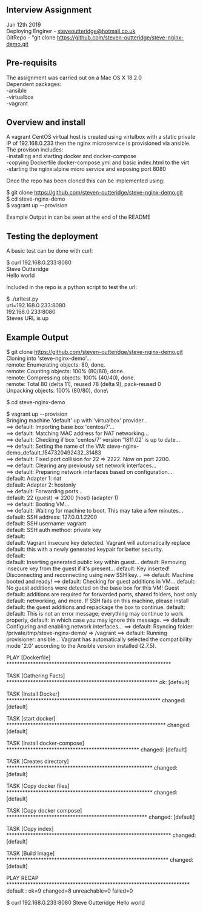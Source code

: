 Interview Assignment  
--------------------
Jan 12th 2019  
Deploying Enginer - steveoutteridge@hotmail.co.uk  
GitRepo -  "git clone https://github.com/steven-outteridge/steve-nginx-demo.git  


Pre-requisits
-------------
The assignment was carried out on a Mac OS X 18.2.0  
Dependent packages:   
-ansible   
-virtualbox   
-vagrant   


Overview and install  
--------------------

A vagrant CentOS virtual host is created using virtulbox with a static private IP of 192.168.0.233 then the nginx microservice is provisioned via ansible.  
The provison includes:  
-installing and starting docker and docker-compose  
-copying Dockerfile docker-compose.yml and basic index.html to the virt   
-starting the nginx:alpine micro service and exposing port 8080  

Once the repo has been cloned this can be implemented using:  

$ git clone https://github.com/steven-outteridge/steve-nginx-demo.git  
$ cd steve-nginx-demo  
$ vagrant up --provision  

Example Output in can be seen at the end of the README    

Testing the deployment
----------------------

A basic test can be done with curl:  

$ curl 192.168.0.233:8080   
Steve Outteridge    
Hello world  
  

Included in the repo is a python script to test the url:  

$ ./urltest.py  
url=192.168.0.233:8080  
192.168.0.233:8080  
Steves URL is up  

Example Output  
--------------   

$ git clone https://github.com/steven-outteridge/steve-nginx-demo.git  
Cloning into 'steve-nginx-demo'...\
remote: Enumerating objects: 80, done.\
remote: Counting objects: 100% (80/80), done.\
remote: Compressing objects: 100% (40/40), done.\
remote: Total 80 (delta 11), reused 78 (delta 9), pack-reused 0\
Unpacking objects: 100% (80/80), done\

$ cd steve-nginx-demo

$ vagrant up --provision\
Bringing machine 'default' up with 'virtualbox' provider...\
==> default: Importing base box 'centos/7'...\
==> default: Matching MAC address for NAT networking...\
==> default: Checking if box 'centos/7' version '1811.02' is up to date...\
==> default: Setting the name of the VM: steve-nginx-demo_default_1547320492432_31483\
==> default: Fixed port collision for 22 => 2222. Now on port 2200.\
==> default: Clearing any previously set network interfaces...\
==> default: Preparing network interfaces based on configuration...\
    default: Adapter 1: nat\
    default: Adapter 2: hostonly\
==> default: Forwarding ports...\
    default: 22 (guest) => 2200 (host) (adapter 1)\
==> default: Booting VM...\
==> default: Waiting for machine to boot. This may take a few minutes...\
    default: SSH address: 127.0.0.1:2200\
    default: SSH username: vagrant\
    default: SSH auth method: private key\
    default: \
    default: Vagrant insecure key detected. Vagrant will automatically replace\
    default: this with a newly generated keypair for better security.\
    default: \
    default: Inserting generated public key within guest...
    default: Removing insecure key from the guest if it's present...
    default: Key inserted! Disconnecting and reconnecting using new SSH key...
==> default: Machine booted and ready!
==> default: Checking for guest additions in VM...
    default: No guest additions were detected on the base box for this VM! Guest
    default: additions are required for forwarded ports, shared folders, host only
    default: networking, and more. If SSH fails on this machine, please install
    default: the guest additions and repackage the box to continue.
    default: 
    default: This is not an error message; everything may continue to work properly,
    default: in which case you may ignore this message.
==> default: Configuring and enabling network interfaces...
==> default: Rsyncing folder: /private/tmp/steve-nginx-demo/ => /vagrant
==> default: Running provisioner: ansible...
Vagrant has automatically selected the compatibility mode '2.0'
according to the Ansible version installed (2.7.5).

PLAY [Dockerfile] **************************************************************

TASK [Gathering Facts] *********************************************************
ok: [default]

TASK [Install Docker] **********************************************************
changed: [default]

TASK [start docker] ************************************************************
changed: [default]

TASK [Install docker-compose] **************************************************
changed: [default]

TASK [Creates directory] *******************************************************
changed: [default]

TASK [Copy docker files] *******************************************************
changed: [default]

TASK [Copy docker compose] *****************************************************
changed: [default]

TASK [Copy index] **************************************************************
	changed: [default]

TASK [Build Image] *************************************************************
changed: [default]

PLAY RECAP *********************************************************************
default                    : ok=9    changed=8    unreachable=0    failed=0   



$ curl 192.168.0.233:8080
Steve Outteridge
Hello world

